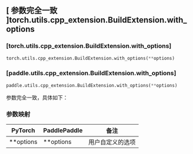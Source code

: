 ## [ 参数完全一致 ]torch.utils.cpp_extension.BuildExtension.with_options
### [torch.utils.cpp_extension.BuildExtension.with_options]
```python
torch.utils.cpp_extension.BuildExtension.with_options(**options)
```

### [paddle.utils.cpp_extension.BuildExtension.with_options]

```python
paddle.utils.cpp_extension.BuildExtension.with_options(**options)
```

参数完全一致，具体如下：
### 参数映射
| PyTorch       | PaddlePaddle | 备注                                                   |
| ------------- | ------------ | ------------------------------------------------------ |
| **options      | **options        |   用户自定义的选项 |
